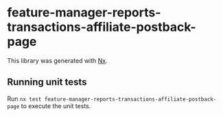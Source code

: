 # feature-manager-reports-transactions-affiliate-postback-page

This library was generated with [Nx](https://nx.dev).

## Running unit tests

Run `nx test feature-manager-reports-transactions-affiliate-postback-page` to execute the unit tests.
